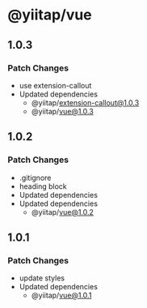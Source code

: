 # @yiitap/vue

## 1.0.3

### Patch Changes

- use extension-callout
- Updated dependencies
  - @yiitap/extension-callout@1.0.3
  - @yiitap/vue@1.0.3

## 1.0.2

### Patch Changes

- .gitignore
- heading block
- Updated dependencies
- Updated dependencies
  - @yiitap/vue@1.0.2

## 1.0.1

### Patch Changes

- update styles
- Updated dependencies
  - @yiitap/vue@1.0.1
